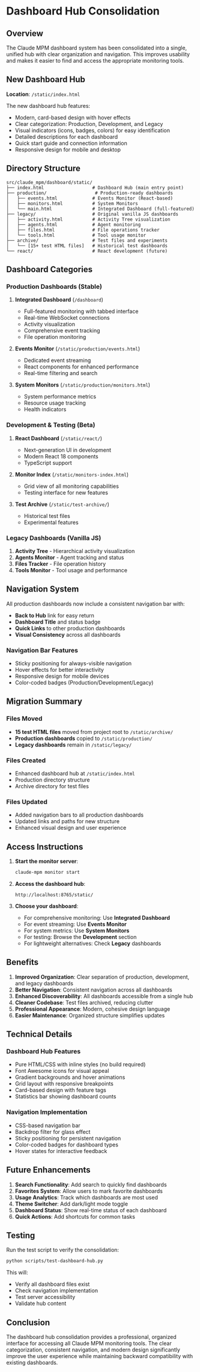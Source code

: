 # Dashboard Hub Consolidation

## Overview

The Claude MPM dashboard system has been consolidated into a single, unified hub with clear organization and navigation. This improves usability and makes it easier to find and access the appropriate monitoring tools.

## New Dashboard Hub

**Location**: `/static/index.html`

The new dashboard hub features:
- Modern, card-based design with hover effects
- Clear categorization: Production, Development, and Legacy
- Visual indicators (icons, badges, colors) for easy identification
- Detailed descriptions for each dashboard
- Quick start guide and connection information
- Responsive design for mobile and desktop

## Directory Structure

```
src/claude_mpm/dashboard/static/
├── index.html                  # Dashboard Hub (main entry point)
├── production/                  # Production-ready dashboards
│   ├── events.html             # Events Monitor (React-based)
│   ├── monitors.html           # System Monitors
│   └── main.html               # Integrated Dashboard (full-featured)
├── legacy/                     # Original vanilla JS dashboards
│   ├── activity.html           # Activity Tree visualization
│   ├── agents.html             # Agent monitoring
│   ├── files.html              # File operations tracker
│   └── tools.html              # Tool usage monitor
├── archive/                    # Test files and experiments
│   └── [15+ test HTML files]   # Historical test dashboards
└── react/                      # React development (future)
```

## Dashboard Categories

### Production Dashboards (Stable)

1. **Integrated Dashboard** (`/dashboard`)
   - Full-featured monitoring with tabbed interface
   - Real-time WebSocket connections
   - Activity visualization
   - Comprehensive event tracking
   - File operation monitoring

2. **Events Monitor** (`/static/production/events.html`)
   - Dedicated event streaming
   - React components for enhanced performance
   - Real-time filtering and search

3. **System Monitors** (`/static/production/monitors.html`)
   - System performance metrics
   - Resource usage tracking
   - Health indicators

### Development & Testing (Beta)

1. **React Dashboard** (`/static/react/`)
   - Next-generation UI in development
   - Modern React 18 components
   - TypeScript support

2. **Monitor Index** (`/static/monitors-index.html`)
   - Grid view of all monitoring capabilities
   - Testing interface for new features

3. **Test Archive** (`/static/test-archive/`)
   - Historical test files
   - Experimental features

### Legacy Dashboards (Vanilla JS)

1. **Activity Tree** - Hierarchical activity visualization
2. **Agents Monitor** - Agent tracking and status
3. **Files Tracker** - File operation history
4. **Tools Monitor** - Tool usage and performance

## Navigation System

All production dashboards now include a consistent navigation bar with:
- **Back to Hub** link for easy return
- **Dashboard Title** and status badge
- **Quick Links** to other production dashboards
- **Visual Consistency** across all dashboards

### Navigation Bar Features
- Sticky positioning for always-visible navigation
- Hover effects for better interactivity
- Responsive design for mobile devices
- Color-coded badges (Production/Development/Legacy)

## Migration Summary

### Files Moved
- **15 test HTML files** moved from project root to `/static/archive/`
- **Production dashboards** copied to `/static/production/`
- **Legacy dashboards** remain in `/static/legacy/`

### Files Created
- Enhanced dashboard hub at `/static/index.html`
- Production directory structure
- Archive directory for test files

### Files Updated
- Added navigation bars to all production dashboards
- Updated links and paths for new structure
- Enhanced visual design and user experience

## Access Instructions

1. **Start the monitor server**:
   ```bash
   claude-mpm monitor start
   ```

2. **Access the dashboard hub**:
   ```
   http://localhost:8765/static/
   ```

3. **Choose your dashboard**:
   - For comprehensive monitoring: Use **Integrated Dashboard**
   - For event streaming: Use **Events Monitor**
   - For system metrics: Use **System Monitors**
   - For testing: Browse the **Development** section
   - For lightweight alternatives: Check **Legacy** dashboards

## Benefits

1. **Improved Organization**: Clear separation of production, development, and legacy dashboards
2. **Better Navigation**: Consistent navigation across all dashboards
3. **Enhanced Discoverability**: All dashboards accessible from a single hub
4. **Cleaner Codebase**: Test files archived, reducing clutter
5. **Professional Appearance**: Modern, cohesive design language
6. **Easier Maintenance**: Organized structure simplifies updates

## Technical Details

### Dashboard Hub Features
- Pure HTML/CSS with inline styles (no build required)
- Font Awesome icons for visual appeal
- Gradient backgrounds and hover animations
- Grid layout with responsive breakpoints
- Card-based design with feature tags
- Statistics bar showing dashboard counts

### Navigation Implementation
- CSS-based navigation bar
- Backdrop filter for glass effect
- Sticky positioning for persistent navigation
- Color-coded badges for dashboard types
- Hover states for interactive feedback

## Future Enhancements

1. **Search Functionality**: Add search to quickly find dashboards
2. **Favorites System**: Allow users to mark favorite dashboards
3. **Usage Analytics**: Track which dashboards are most used
4. **Theme Switcher**: Add dark/light mode toggle
5. **Dashboard Status**: Show real-time status of each dashboard
6. **Quick Actions**: Add shortcuts for common tasks

## Testing

Run the test script to verify the consolidation:

```bash
python scripts/test-dashboard-hub.py
```

This will:
- Verify all dashboard files exist
- Check navigation implementation
- Test server accessibility
- Validate hub content

## Conclusion

The dashboard hub consolidation provides a professional, organized interface for accessing all Claude MPM monitoring tools. The clear categorization, consistent navigation, and modern design significantly improve the user experience while maintaining backward compatibility with existing dashboards.